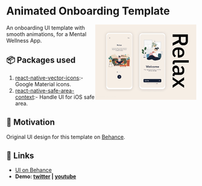 # Animated Onboarding Template

<p>
  <img alt="Animated Onboarding template, Mental Wellness App | react-native" align="right" src="../assets/introduction_animation/introduction_animation.png" height="200px">
</p>

An onboarding UI template with smooth animations, for a Mental Wellness App.

## 📦 Packages used

1. [react-native-vector-icons](https://github.com/oblador/react-native-vector-icons):- Google Material icons.
2. [react-native-safe-area-context](https://github.com/th3rdwave/react-native-safe-area-context):- Handle UI for iOS safe area.

## 🌻 Motivation

Original UI design for this template on [Behance](<https://www.behance.net/gallery/96755139/Mental-Wellness-App-(Onboarding)>).

## 🔗 Links

- [UI on Behance](<https://www.behance.net/gallery/96755139/Mental-Wellness-App-(Onboarding)>)
- **Demo: [twitter](https://twitter.com/aashudubey_ad/status/1580260456215695360) \| [youtube](https://youtube.com/shorts/AOD9FyiSR3U)**
